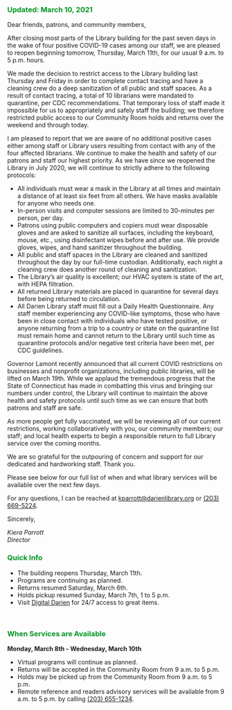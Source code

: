 <div class="row">

<div class="col-md-12">
<div class="row">
<div class="col-md-7">
<h3 style="color:#009623;">Updated: March 10, 2021</h3>

Dear friends, patrons, and community members,

After closing most parts of the Library building for the past seven days in the wake of four positive COVID-19 cases among our staff, we are pleased to reopen beginning tomorrow, Thursday, March 11th, for our usual 9 a.m. to 5 p.m. hours.

We made the decision to restrict access to the Library building last Thursday and Friday in order to complete contact tracing and have a cleaning crew do a deep sanitization of all public and staff spaces. As a result of contact tracing, a total of 10 librarians were mandated to quarantine, per CDC recommendations. That temporary loss of staff made it impossible for us to appropriately and safely staff the building; we therefore restricted public access to our Community Room holds and returns over the weekend and through today.

I am pleased to report that we are aware of no additional positive cases either among staff or Library users resulting from contact with any of the four affected librarians. We continue to make the health and safety of our patrons and staff our highest priority. As we have since we reopened the Library in July 2020, we will continue to strictly adhere to the following protocols:

* All individuals must wear a mask in the Library at all times and maintain a distance of at least six feet from all others. We have masks available for anyone who needs one.
* In-person visits and computer sessions are limited to 30-minutes per person, per day.
* Patrons using public computers and copiers must wear disposable gloves and are asked to sanitize all surfaces, including the keyboard, mouse, etc., using disinfectant wipes before and after use. We provide gloves, wipes, and hand sanitizer throughout the building.
* All public and staff spaces in the Library are cleaned and sanitized throughout the day by our full-time custodian. Additionally, each night a cleaning crew does another round of cleaning and sanitization.
* The Library’s air quality is excellent; our HVAC system is state of the art, with HEPA filtration.
* All returned Library materials are placed in quarantine for several days before being returned to circulation.
* All Darien Library staff must fill out a Daily Health Questionnaire. Any staff member experiencing any COVID-like symptoms, those who have been in close contact with individuals who have tested positive, or anyone returning from a trip to a country or state on the quarantine list must remain home and cannot return to the Library until such time as quarantine protocols and/or negative test criteria have been met, per CDC guidelines.

Governor Lamont recently announced that all current COVID restrictions on businesses and nonprofit organizations, including public libraries, will be lifted on March 19th. While we applaud the tremendous progress that the State of Connecticut has made in combatting this virus and bringing our numbers under control, the Library will continue to maintain the above health and safety protocols until such time as we can ensure that both patrons and staff are safe.

As more people get fully vaccinated, we will be reviewing all of our current restrictions, working collaboratively with you, our community members; our staff; and local health experts to begin a responsible return to full Library service over the coming months.

We are so grateful for the outpouring of concern and support for our dedicated and hardworking staff. Thank you.




Please see below for our full list of when and what library services will be available over the next few days. 

For any questions, I can be reached at [kparrott@darienlibrary.org](mailto:kparrott@darienlibrary.org "Email Kiera") or [(203) 669-5224](tel:2036695224). 


Sincerely,

<address>
Kiera Parrott<br />
Director
</address>
</div>
<div class="col-md-5">
<h3 style="color:#009623;">Quick Info</h3>

* The building reopens Thursday, March 11th.
* Programs are continuing as planned.
* Returns resumed Saturday, March 6th.
* Holds pickup resumed Sunday, March 7th, 1 to 5 p.m.
* Visit [Digital Darien](/digital "Digital Darien") for 24/7 access to great items.

</div>
</div>

<br />

<h3 style="color:#009623;">When Services are Available</h3>

<!--**Friday, March 5th**
* Virtual programs will continue as planned.
* Remote reference and readers advisory services will be available from 9 a.m. to 5 p.m. by calling [(203) 655-1234](tel:2036551234 "Call the Library"). 
<br />

**Saturday, March 6th**<br />
* Returns will be accepted at the drive-up drop from 9 a.m. to 5 p.m.
<br />

**Sunday, March 7th**
* Virtual programs will continue as planned.
* Returns will be accepted at the drive-up drop from 9 a.m. to 5 p.m.
* Holds may be picked up from the Community Room from 1 to 5 p.m.
* Returns will be accepted in the Community Room from 1 to 5 p.m.
<br />

--> 

**Monday, March 8th - Wednesday, March 10th**<br />
* Virtual programs will continue as planned.
* Returns will be accepted in the Community Room from 9 a.m. to 5 p.m.
* Holds may be picked up from the Community Room from 9 a.m. to 5 p.m.
* Remote reference and readers advisory services will be available from 9 a.m. to 5 p.m. by calling [(203) 655-1234](tel:2036551234 "Call the Library"). 

<!--<br />
Further service updates will be added to this page.
<br />
<br />

<h3 style="color:#009623;">What Services are Available</h3>

**Virtual Programming**<br />
Will continued as scheduled. [Find something to watch!](/events "Find something to watch!") 
<br />
<br />

**Remote Assistance**<br />
Remote reference and readers advisory services will be available Monday-Friday from 9 a.m. to 5 p.m. by calling [(203) 655-1234](tel:2036551234 "Call the Library"). 
<br />
<br />

**Digital Darien**<br />
We are always open online at [Digital Darien](/digital "Digital Darien"). Borrow digital books, movies, and more with your Darien Library card.
<br />
<br />

**Returns**<br />
* Drive-up drop: Saturday and Sunday from 9 a.m. to 5 p.m.
* Community Room: Sunday from 1 to 5 p.m.
* Community Room: Monday-Wednesday from 9 a.m. to 5 p.m
<br />

**Holds Pick-up in the Community Room**<br />
* Sunday from 1 to 5 p.m.
* Monday - Wednesday from 9 a.m. to 5 p.m.
<br />
-->
</div>
</div>